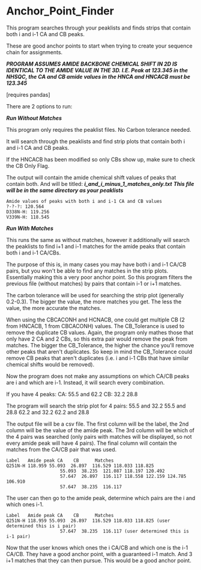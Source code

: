 # Anchor_Point_Finder
This program searches through your peaklists and finds strips that contain both i and i-1 CA and CB peaks. 

These are good anchor points to start when trying to create your sequence chain for assignments. 

***PROGRAM ASSUMES AMIDE BACKBONE CHEMICAL SHIFT IN 2D IS IDENTICAL TO THE AMIDE VALUE IN THE 3D. I.E. Peak at 123.345 in the NHSQC, the CA and CB amide values in the HNCA and HNCACB must be 123.345***

[requires pandas]

There are 2 options to run:

***Run Without Matches***

This program only requires the peaklist files. No Carbon tolerance needed. 

It will search through the peaklists and find strip plots that contain both i and i-1 CA and CB peaks. 

If the HNCACB has been modified so only CBs show up, make sure to check the CB Only Flag. 

The output will contain the amide chemical shift values of peaks that contain both. And will be titled:
***i_and_i_minus_1_matches_only.txt***
***This file will be in the same directory as your peaklists***

```
Amide values of peaks with both i and i-1 CA and CB values 
?-?-?: 120.564
D338N-H: 119.256
V339N-H: 118.545
```

***Run With Matches***

This runs the same as without matches, however it additionally will search the peaklists to find i+1 and i-1 matches for the amide peaks that contain both i and i-1 CA/CBs. 

The purpose of this is, in  many cases you may have both i and i-1 CA/CB pairs, but you won't be able to find any matches in the strip plots. Essentially making this a very poor anchor point. So this program filters the previous file (without matches) by pairs that contain i-1 or i+1 matches. 

The carbon tolerance will be used for searching the strip plot (generally 0.2-0.3). The bigger the value, the more matches you get. The less the value, the more accurate the matches. 

When using the CBCACONH and HCNACB, one could get multiple CB (2 from HNCACB, 1 from CBCACONH) values. The CB_Tolerance is used to remove the duplicate CB values. Again, the program only mathes those that only have 2 CA and 2 CBs, so this extra pair would remove the peak from matches. The bigger the CB_Tolerance, the higher the chance you'll remove other peaks that aren't duplicates. So keep in mind the CB_Tolerance could remove CB peaks that aren't duplicates (i.e. i and i-1 CBs that have similar chemical shifts would be removed). 

Now the program does not make any assumptions on which CA/CB peaks are i and which are i-1. Instead, it will search every combination. 

If you have 4 peaks:
CA: 55.5 and 62.2
CB: 32.2 28.8

The program will search the strip plot for 4 pairs:
55.5 and 32.2
55.5 and 28.8
62.2 and 32.2 
62.2 and 28.8

The output file will be a csv file. 
The first column will be the label, the 2nd column will be the value of the amide peak. The 3rd column will be which of the 4 pairs was searched (only pairs with matches will be displayed, so not every amide peak will have 4 pairs). The final column will contain the matches from the CA/CB pair that was used. 

```
Label   Amide peak CA    CB      Matches
Q251N-H	118.959	55.093	26.897	116.529 118.033 118.825
 	 	            55.093	38.235	121.087 118.197 120.492
 	 	            57.647	26.897	116.117 118.558 122.159 124.785 106.910
 	 	            57.647	38.235	116.117
```

The user can then go to the amide peak, determine which pairs are the i and which ones i-1. 
```
Label   Amide peak CA    CB      Matches
Q251N-H	118.959	55.093	26.897	116.529 118.033 118.825 (user determined this is i pair)
 	 	            57.647	38.235	116.117 (user determined this is i-1 pair)
```
Now that the user knows which ones the i CA/CB and which one is the i-1 CA/CB. They have a good anchor point, with a guaranteed i-1 match. And 3 i+1 matches that they can then pursue. This would be a good anchor point.
